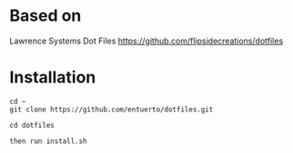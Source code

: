 # Based on
Lawrence Systems Dot Files
https://github.com/flipsidecreations/dotfiles

# Installation
```
cd ~
git clone https://github.com/entuerto/dotfiles.git

cd dotfiles

then run install.sh
```
